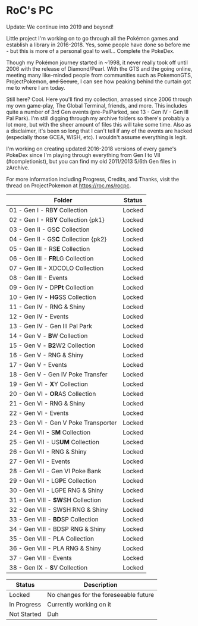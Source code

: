 # RoC's PC

Update: We continue into 2019 and beyond!

Little project I'm working on to go through all the Pokémon games and establish a library in 2016-2018. Yes, some people have done so before me - but this is more of a personal goal to well... Complete the PokeDex.

Though my Pokémon journey started in ~1998, it never really took off until 2006 with the release of Diamond/Pearl. With the GTS and the going online, meeting many like-minded people from communities such as PokemonGTS, ProjectPokemon, ~~and Secure~~, I can see how peaking behind the curtain got me to where I am today.

Still here? Cool. Here you'll find my collection, amassed since 2006 through my own game-play, The Global Terminal, friends, and more. This includes quite a number of 3rd Gen events (pre-PalParked, see 13 - Gen IV - Gen III Pal Park). I'm still digging through my archive folders so there's probably a lot more, but with the sheer amount of files this will take some time. Also as a disclaimer, it's been so long that I can't tell if any of the events are hacked (especially those GCEA, WISH, etc). I wouldn't assume everything is legit.

I'm working on creating updated 2016-2018 versions of every game's PokeDex since I'm playing through everything from Gen I to VII (#completionist), but you can find my old 2011/2013 5/6th Gen files in zArchive.

For more information including Progress, Credits, and Thanks, visit the thread on ProjectPokemon at https://roc.ms/rocpc.

| Folder | Status |
| ------ | ------ |
| 01 - Gen I - RB**Y** Collection | Locked |
| 02 - Gen I - RB**Y** Collection {pk1} | Locked |
| 03 - Gen II - GS**C** Collection | Locked |
| 04 - Gen II - GS**C** Collection {pk2} | Locked |
| 05 - Gen III - RS**E** Collection | Locked |
| 06 - Gen III - **FR**LG Collection | Locked |
| 07 - Gen III - XDCOLO Collection | Locked |
| 08 - Gen III - Events | Locked |
| 09 - Gen IV - DP**Pt** Collection | Locked |
| 10 - Gen IV - **HG**SS Collection | Locked |
| 11 - Gen IV - RNG & Shiny | Locked |
| 12 - Gen IV - Events | Locked |
| 13 - Gen IV - Gen III Pal Park | Locked |
| 14 - Gen V - **B**W Collection | Locked |
| 15 - Gen V - **B2**W2 Collection | Locked |
| 16 - Gen V - RNG & Shiny | Locked |
| 17 - Gen V - Events | Locked |
| 18 - Gen V - Gen IV Poke Transfer | Locked |
| 19 - Gen VI - **X**Y Collection | Locked |
| 20 - Gen VI - **OR**AS Collection | Locked |
| 21 - Gen VI - RNG & Shiny | Locked |
| 22 - Gen VI - Events | Locked |
| 23 - Gen VI - Gen V Poke Transporter | Locked |
| 24 - Gen VII - S**M** Collection | Locked |
| 25 - Gen VII - US**UM** Collection | Locked |
| 26 - Gen VII - RNG & Shiny | Locked |
| 27 - Gen VII - Events | Locked |
| 28 - Gen VII - Gen VI Poke Bank | Locked |
| 29 - Gen VII - LG**P**E Collection | Locked |
| 30 - Gen VII - LGPE RNG & Shiny | Locked |
| 31 - Gen VIII - **SW**SH Collection | Locked |
| 32 - Gen VIII - SWSH RNG & Shiny | Locked |
| 33 - Gen VIII - **BD**SP Collection | Locked |
| 34 - Gen VIII - BDSP RNG & Shiny | Locked |
| 35 - Gen VIII - PLA Collection | Locked |
| 36 - Gen VIII - PLA RNG & Shiny | Locked |
| 37 - Gen VIII - Events | Locked |
| 38 - Gen IX - **S**V Collection | Locked |

| Status | Description |
| ------ | ------ |
| Locked | No changes for the foreseeable future |
| In Progress | Currently working on it |
| Not Started | Duh |